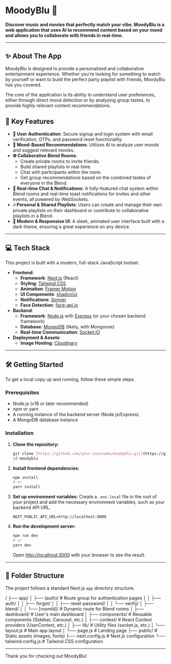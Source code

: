 # MoodyBlu 🎵

**Discover music and movies that perfectly match your vibe. MoodyBlu is a web application that uses AI to recommend content based on your mood and allows you to collaborate with friends in real-time.**

---

## ✨ About The App

MoodyBlu is designed to provide a personalized and collaborative entertainment experience. Whether you're looking for something to watch by yourself or want to build the perfect party playlist with friends, MoodyBlu has you covered.

The core of the application is its ability to understand user preferences, either through direct mood detection or by analyzing group tastes, to provide highly relevant content recommendations.

## 🚀 Key Features

* **👤 User Authentication**: Secure signup and login system with email verification, OTPs, and password reset functionality.
* **🙂 Mood-Based Recommendations**: Utilizes AI to analyze user moods and suggest relevant movies.
* **🌐 Collaborative Blend Rooms**:
    * Create private rooms to invite friends.
    * Build shared playlists in real-time.
    * Chat with participants within the room.
    * Get group recommendations based on the combined tastes of everyone in the Blend.
* **💬 Real-time Chat & Notifications**: A fully-featured chat system within Blend rooms and real-time toast notifications for invites and other events, all powered by WebSockets.
* **🎶 Personal & Shared Playlists**: Users can create and manage their own private playlists on their dashboard or contribute to collaborative playlists in a Blend.
* **🎨 Modern & Responsive UI**: A sleek, animated user interface built with a dark theme, ensuring a great experience on any device.

---

## 💻 Tech Stack

This project is built with a modern, full-stack JavaScript toolset.

* **Frontend**:
    * **Framework**: [Next.js](https://nextjs.org/) (React)
    * **Styling**: [Tailwind CSS](https://tailwindcss.com/)
    * **Animation**: [Framer Motion](https://www.framer.com/motion/)
    * **UI Components**: [shadcn/ui](https://ui.shadcn.com/)
    * **Notifications**: [Sonner](https://sonner.emilkowal.ski/)
    * **Face Detection**: [face-api.js](https://github.com/justadudewhohacks/face-api.js)
* **Backend**:
    * **Framework**: [Node.js](https://nodejs.org/) with [Express](https://expressjs.com/) (or your chosen backend framework)
    * **Database**: [MongoDB](https://www.mongodb.com/) (likely, with Mongoose)
    * **Real-time Communication**: [Socket.IO](https://socket.io/)
* **Deployment & Assets**:
    * **Image Hosting**: [Cloudinary](https://cloudinary.com/)

---

## 🛠️ Getting Started

To get a local copy up and running, follow these simple steps.

### Prerequisites

* Node.js (v18 or later recommended)
* npm or yarn
* A running instance of the backend server (Node.js/Express)
* A MongoDB database instance

### Installation

1.  **Clone the repository:**
    ```sh
    git clone [https://github.com/your-username/moodyblu.git](https://github.com/your-username/moodyblu.git)
    cd moodyblu
    ```

2.  **Install frontend dependencies:**
    ```sh
    npm install
    # or
    yarn install
    ```

3.  **Set up environment variables:**
    Create a `.env.local` file in the root of your project and add the necessary environment variables, such as your backend API URL.
    ```env
    NEXT_PUBLIC_API_URL=http://localhost:8000
    ```

4.  **Run the development server:**
    ```sh
    npm run dev
    # or
    yarn dev
    ```
    Open [http://localhost:3000](http://localhost:3000) with your browser to see the result.

---

## 📂 Folder Structure

The project follows a standard Next.js `app` directory structure.


/
├── app/
│   ├── (auth)/             # Route group for authentication pages
│   │   ├── auth/
│   │   ├── forgot/
│   │   ├── reset-password/
│   │   └── verify/
│   ├── blend/
│   │   └── [roomId]/       # Dynamic route for Blend rooms
│   ├── dashboard/          # User's main dashboard
│   ├── components/         # Reusable components (Sidebar, Carousel, etc.)
│   ├── context/            # React Context providers (UserContext, etc.)
│   ├── lib/                # Utility files (socket.js, etc.)
│   └── layout.js           # Main app layout
│   └── page.js             # Landing page
├── public/                 # Static assets (images, fonts)
├── next.config.js          # Next.js configuration
└── tailwind.config.js      # Tailwind CSS configuration


---

Thank you for checking out MoodyBlu!
